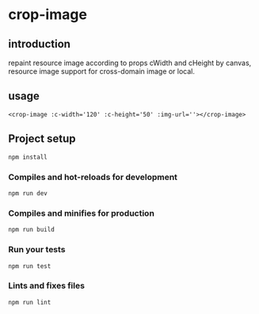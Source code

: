 # crop-image

## introduction
   repaint resource image according to props cWidth and cHeight by canvas,
   resource image support for cross-domain image or local.

## usage
```
<crop-image :c-width='120' :c-height='50' :img-url=''></crop-image>
```

## Project setup
```
npm install
```

### Compiles and hot-reloads for development
```
npm run dev
```

### Compiles and minifies for production
```
npm run build
```

### Run your tests
```
npm run test
```

### Lints and fixes files
```
npm run lint
```
